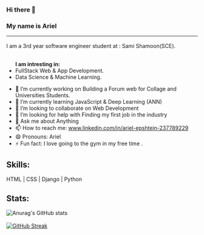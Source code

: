 ### Hi there 👋
### My name is Ariel <hr>

<p>
  I am a 3rd year software engineer student at : Sami Shamoon(SCE). <br> <br>
  <ul> <strong>I am intresting in: </strong>
  <li> FullStack Web & App Development. </li>
  <li> Data Science & Machine Learning. </li>
  </ul>
</p>

- 🔭 I’m currently working on Building a Forum web for Collage and Universities Students.
- 🌱 I’m currently learning JavaScript & Deep Learning (ANN)
- 👯 I’m looking to collaborate on Web Development
- 🤔 I’m looking for help with Finding my first job in the industry
- 💬 Ask me about Anything
- 📫 How to reach me: www.linkedin.com/in/ariel-epshtein-237789229
- 😄 Pronouns: Ariel
- ⚡ Fun fact: I love going to the gym in my free time .

## Skills:
HTML | CSS | Django | Python



## Stats:

![Anurag's GitHub stats](https://github-readme-stats.vercel.app/api?username=ArielEps&show_icons=true&theme=dracula) <br> <br>
[![GitHub Streak](http://github-readme-streak-stats.herokuapp.com?user=ArielEps&theme=dracula&date_format=M%20j%5B%2C%20Y%5D)](https://git.io/streak-stats) <br> <br>

